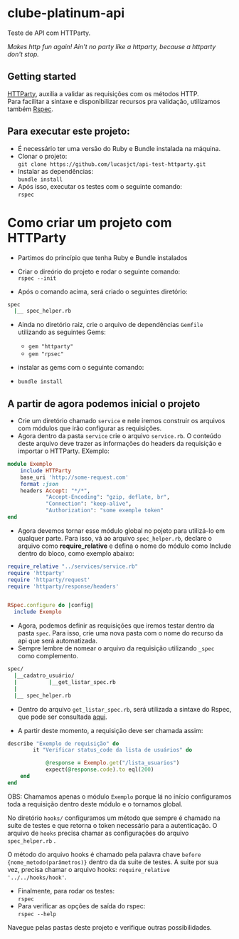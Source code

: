 # clube-platinum-api

Teste de API com HTTParty.  
 
*Makes http fun again! Ain't no party like a httparty, because a httparty don't stop.*

## Getting started

[HTTParty](https://github.com/jnunemaker/httparty), auxilia a validar as requisições com os métodos HTTP.   
Para facilitar a sintaxe e disponibilizar recursos pra validação, utilizamos também [Rspec](https://relishapp.com/rspec/).
   
 
## Para executar este projeto:   

* É necessário ter uma versão do Ruby e Bundle instalada na máquina.  
* Clonar o projeto:  
    `git clone https://github.com/lucasjct/api-test-httparty.git`  
* Instalar as dependências:  
`bundle install` 
* Após isso, executar os testes com o seguinte comando:  
`rspec`


# Como criar um projeto com HTTParty   

* Partimos do princípio que tenha Ruby e Bundle instalados  

* Criar o direório do projeto e rodar o seguinte comando:  
`rspec --init`  
* Após o  comando acima, será criado o seguintes diretório:  
```bash 
spec
  |__ spec_helper.rb
```

* Ainda no diretório raiz, crie o arquivo de dependências `Gemfile` utilizando as seguintes Gems: 

    * `gem "httparty"`  
    * `gem "rpsec"`  


* instalar as gems com o seguinte comando:   
* `bundle install`  

## A partir de agora podemos inicial o projeto  

* Crie um diretório chamado `service` e nele iremos construir os arquivos com módulos que irão configurar as requisições.    
* Agora dentro da pasta `service` crie o arquivo `service.rb`. O conteúdo deste arquivo deve trazer as informações do headers da requisição e importar o HTTParty.  EXemplo:   

```ruby
module Exemplo 
    include HTTParty
    base_uri 'http://some-request.com'
    format :json
    headers Accept: "*/*",
            "Accept-Encoding": "gzip, deflate, br",
            "Connection": "keep-alive",
            "Authorization": "some exemple token"
end
```  

* Agora devemos tornar esse módulo global no pojeto para utilizá-lo em qualquer parte. Para isso, vá ao arquivo `spec_helper.rb`, declare o arquivo como __require_relative__ e defina o nome do módulo como Include dentro do bloco, como exemplo abaixo:

```ruby
require_relative "../services/service.rb"
require 'httparty'
require 'httparty/request'
require 'httparty/response/headers'


RSpec.configure do |config|
  include Exemplo
```  
* Agora, podemos definir as requisições que iremos testar dentro da pasta `spec`. Para isso, crie uma nova pasta com o nome do recurso da api que será automatizada.   
* Sempre lembre de nomear o arquivo da requisição utilizando `_spec` como complemento.  

```bash 
spec/
  |__cadatro_usuário/
  |          |__get_listar_spec.rb 
  |
  |__ spec_helper.rb
```
* Dentro do arquivo `get_listar_spec.rb`, será utilizada a sintaxe do Rspec, que pode ser consultada [aqui](https://relishapp.com/rspec/).  

* A partir deste momento, a requisição deve ser chamada assim:  

```ruby
describe "Exemplo de requisição" do
        it "Verificar status_code da lista de usuários" do

            @response = Exemplo.get("/lista_usuarios")
            expect(@response.code).to eql(200)
    end
end
```  
OBS: Chamamos apenas o módulo `Exemplo` porque lá no início configuramos toda a requisição dentro deste módulo e o tornamos global.    

No diretório `hooks/` configuramos um método que sempre é chamado na suíte de testes e que retorna o token necessário para a autenticação.  O arquivo de `hooks` precisa chamar as configurações do arquivo `spec_helper.rb` .  

O método do arquivo hooks é chamado pela palavra chave `before {nome_metodo(parâmetros)}` dentro da da suite de testes. A suite por sua vez, precisa chamar o arquivo hooks: `require_relative '../../hooks/hook'`.

* Finalmente, para rodar os testes:   
`rspec`  
* Para verificar as opções de saída do rspec:  
`rspec --help`  

Navegue pelas pastas deste projeto e verifique outras possibilidades.